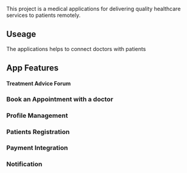 This project is a medical applications for delivering quality healthcare services to patients remotely.

## Useage
The applications helps to connect doctors with patients


## App Features
#### Treatment Advice Forum
### Book an Appointment with a doctor
### Profile Management
### Patients Registration
### Payment Integration
### Notification



